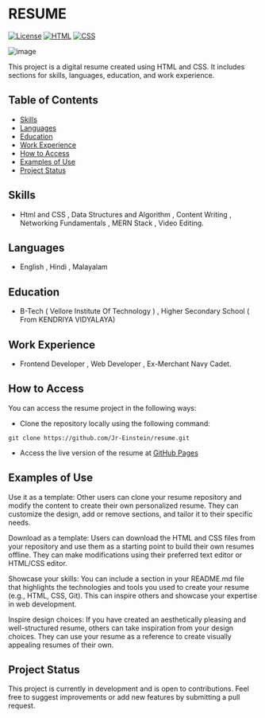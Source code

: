 # RESUME

[![License](https://img.shields.io/badge/License-MIT-blue.svg)](https://opensource.org/licenses/MIT)
[![HTML](https://img.shields.io/badge/HTML-5-orange.svg)](https://developer.mozilla.org/en-US/docs/Web/Guide/HTML/HTML5)
[![CSS](https://img.shields.io/badge/CSS-3-blue.svg)](https://developer.mozilla.org/en-US/docs/Web/CSS)

![image](https://github.com/Jr-Einstein/Resume/assets/79279299/85b5eb24-3375-400d-9dd0-b46b2ecbf9db)

This project is a digital resume created using HTML and CSS. It includes sections for skills, languages, education, and work experience.

## Table of Contents
- [Skills](#skills)
- [Languages](#languages)
- [Education](#education)
- [Work Experience](#work-experience)
- [How to Access](#how-to-access)
- [Examples of Use](#examples-of-use)
- [Project Status](#project-status)

## Skills

- Html and CSS , Data Structures and Algorithm , Content Writing , Networking Fundamentals , MERN Stack , Video Editing.

## Languages

- English , Hindi , Malayalam

## Education

- B-Tech ( Vellore Institute Of Technology ) , Higher Secondary School ( From KENDRIYA VIDYALAYA)

## Work Experience

- Frontend Developer , Web Developer , Ex-Merchant Navy Cadet.

## How to Access

You can access the resume project in the following ways:

- Clone the repository locally using the following command:

`git clone https://github.com/Jr-Einstein/resume.git`


- Access the live version of the resume at [GitHub Pages](https://Jr-Einstein.github.io/resume)

## Examples of Use

Use it as a template: Other users can clone your resume repository and modify the content to create their own personalized resume. They can customize the design, add or remove sections, and tailor it to their specific needs.

Download as a template: Users can download the HTML and CSS files from your repository and use them as a starting point to build their own resumes offline. They can make modifications using their preferred text editor or HTML/CSS editor.

Showcase your skills: You can include a section in your README.md file that highlights the technologies and tools you used to create your resume (e.g., HTML, CSS, Git). This can inspire others and showcase your expertise in web development.

Inspire design choices: If you have created an aesthetically pleasing and well-structured resume, others can take inspiration from your design choices. They can use your resume as a reference to create visually appealing resumes of their own.

## Project Status

This project is currently in development and is open to contributions. Feel free to suggest improvements or add new features by submitting a pull request.


